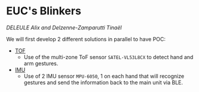 # EUC's Blinkers
*DELEULE Alix and Delzenne-Zamparutti Tinaël*

We will first develop 2 different solutions in parallel to have POC:
- [TOF](TOF/)
  - Use of the multi-zone ToF sensor `SATEL-VL53L8CX` to detect hand and arm gestures.
- [IMU](IMU/)
  - Use of 2 IMU sensor `MPU-6050`, 1 on each hand that will recognize gestures and send the information back to the main unit via BLE.

